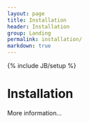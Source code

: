 ```yaml
---
layout: page
title: Installation
header: Installation
group: Landing
permalink: installation/
markdown: true
---
```

{% include JB/setup %}

# Installation

More information...
